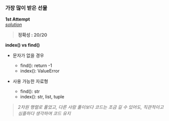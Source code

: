 ### 가장 많이 받은 선물
**1st Attempt**  
[*solution*](https://github.com/All4Nothing/Coding-Test/blob/main/2024_KAKAO_WINTER_INTERNSHIP/가장_많이_받은_선물/solution1.py)

> **정확성 : 20/20**

**index() vs find()**  
- 문자가 없을 경우  
    - find(): return -1  
    - index(): ValueError  

- 사용 가능한 자료형
    - find(): str  
    - index(): str, list, tuple  
  

> *2차원 행렬로 풀었고, 다른 사람 풀이보다 코드는 조금 길 수 있어도, 직관적이고 심플하다 생각하여 코드 유지*
